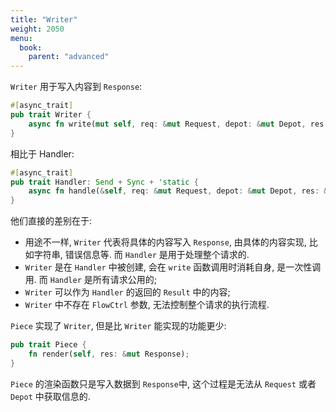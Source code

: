 ```yaml
---
title: "Writer"
weight: 2050
menu:
  book:
    parent: "advanced"
---
```


```Writer``` 用于写入内容到 ```Response```:

```rust
#[async_trait]
pub trait Writer {
    async fn write(mut self, req: &mut Request, depot: &mut Depot, res: &mut Response);
}
```

相比于 Handler:

```rust
#[async_trait]
pub trait Handler: Send + Sync + 'static {
    async fn handle(&self, req: &mut Request, depot: &mut Depot, res: &mut Response, ctrl: &mut FlowCtrl);
}
```

他们直接的差别在于:
- 用途不一样, ```Writer``` 代表将具体的内容写入 ```Response```, 由具体的内容实现, 比如字符串, 错误信息等. 而 ```Handler``` 是用于处理整个请求的.
- ```Writer``` 是在 ```Handler``` 中被创建, 会在 ```write``` 函数调用时消耗自身, 是一次性调用. 而 ```Handler``` 是所有请求公用的;
- ```Writer``` 可以作为 ```Handler``` 的返回的 ```Result``` 中的内容;
- ```Writer``` 中不存在 ```FlowCtrl``` 参数, 无法控制整个请求的执行流程.

```Piece``` 实现了 ```Writer```, 但是比 ```Writer``` 能实现的功能更少:

```rust
pub trait Piece {
    fn render(self, res: &mut Response);
}
```

```Piece``` 的渲染函数只是写入数据到 ```Response```中, 这个过程是无法从 ```Request``` 或者 ```Depot``` 中获取信息的.